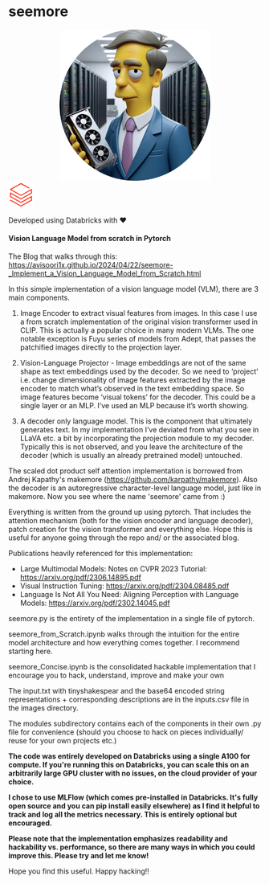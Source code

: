 # seemore

<div align="center">
    <img src="images/seemorelogo.png" width="300"/>
</div>


<a href="https://www.databricks.com/product/machine-learning">
    <img src="https://raw.githubusercontent.com/AviSoori1x/makeMoE/main/images/databricks.png" width="50px" height="auto">
</a>
<br>

<span>Developed using Databricks with ❤️</span>

#### Vision Language Model from scratch in Pytorch

The Blog that walks through this: https://avisoori1x.github.io/2024/04/22/seemore-_Implement_a_Vision_Language_Model_from_Scratch.html

In this simple implementation of a vision language model (VLM), there are 3 main components. 

1. Image Encoder to extract visual features from images. In this case I use a from scratch implementation of the original vision transformer used in CLIP. This is actually a popular choice in many modern VLMs. The one notable exception is Fuyu series of models from Adept, that passes the patchified images directly to the projection layer.
   
2. Vision-Language Projector - Image embeddings are not of the same shape as text embeddings used by the decoder. So we need to ‘project’ i.e. change dimensionality of image features extracted by the image encoder to match what’s observed in the text embedding space. So image features become ‘visual tokens’ for the decoder. This could be a single layer or an MLP. I’ve used an MLP because it’s worth showing.

3. A decoder only language model. This is the component that ultimately generates text. In my implementation I’ve deviated from what you see in LLaVA etc. a bit by incorporating the projection module to my decoder. Typically this is not observed, and you leave the architecture of the decoder (which is usually an already pretrained model) untouched.

The scaled dot product self attention implementation is borrowed from Andrej Kapathy's makemore (https://github.com/karpathy/makemore). Also the decoder is an autoregressive character-level language model, just like in makemore. Now you see where the name 'seemore' came from :)

Everything is written from the ground up using pytorch. That includes the attention mechanism (both for the vision encoder and language decoder), patch creation for the vision transformer and everything else. Hope this is useful for anyone going through the repo and/ or the associated blog.

Publications heavily referenced for this implementation: 
- Large Multimodal Models: Notes on CVPR 2023 Tutorial: https://arxiv.org/pdf/2306.14895.pdf
- Visual Instruction Tuning: https://arxiv.org/pdf/2304.08485.pdf
- Language Is Not All You Need: Aligning Perception with Language Models: https://arxiv.org/pdf/2302.14045.pdf

seemore.py is the entirety of the implementation in a single file of pytorch.

seemore_from_Scratch.ipynb walks through the intuition for the entire model architecture and how everything comes together. I recommend starting here.

seemore_Concise.ipynb is the consolidated hackable implementation that I encourage you to hack, understand, improve and make your own

The input.txt with tinyshakespear and the base64 encoded string representations + corresponding descriptions are in the inputs.csv file in the images directory.

The modules subdirectory contains each of the components in their own .py file for convenience (should you choose to hack on pieces individually/ reuse for your own projects etc.)   

**The code was entirely developed on Databricks using a single A100 for compute. If you're running this on Databricks, you can scale this on an arbitrarily large GPU cluster with no issues, on the cloud provider of your choice.**

**I chose to use MLFlow (which comes pre-installed in Databricks. It's fully open source and you can pip install easily elsewhere) as I find it helpful to track and log all the metrics necessary. This is entirely optional but encouraged.**

**Please note that the implementation emphasizes readability and hackability vs. performance, so there are many ways in which you could improve this. Please try and let me know!**

Hope you find this useful. Happy hacking!!
